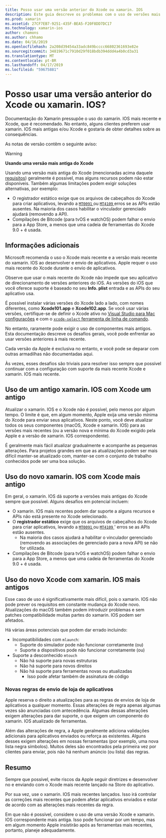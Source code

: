 ```yaml
---
title: Posso usar uma versão anterior do Xcode ou xamarin. IOS
description: Este guia descreve os problemas com o uso de versões mais antigas do xamarin. IOS ou o Xcode (que a versão estável atual).
ms.prod: xamarin
ms.assetid: 27CF7EB7-9251-435F-BEA5-F20F8DD7DC17
ms.technology: xamarin-ios
author: chamons
ms.author: chhamo
ms.date: 04/16/2019
ms.openlocfilehash: 2a208d39454a33adc849bcccc66802361693e82e
ms.sourcegitcommit: 34819671c7910d29f018bdb394ddd4a4b0cd3a31
ms.translationtype: MT
ms.contentlocale: pt-BR
ms.lasthandoff: 04/17/2019
ms.locfileid: "59675881"
---
```

# <a name="can-i-use-an-older-version-of-xcode-or-xamarinios"></a>Posso usar uma versão anterior do Xcode ou xamarin. IOS?

Documentação do Xamarin pressupõe o uso do xamarin. IOS mais recente e Xcode, que é recomendado. No entanto, alguns clientes preferem usar xamarin. IOS mais antigas e/ou Xcode e gostaria de obter detalhes sobre as consequências.

As notas de versão contêm o seguinte aviso:

> [!WARNING]
> **Usando uma versão mais antiga do Xcode**
>
> Usando uma versão mais antiga do Xcode (mencionadas acima daquele [requisitos](https://docs.microsoft.com/xamarin/ios/release-notes/12/12.8#requirements)) geralmente é possível, mas alguns recursos podem não estar disponíveis. Também algumas limitações podem exigir soluções alternativas, por exemplo:
>
> - O registrador estático exige que os arquivos de cabeçalhos do Xcode para criar aplicativos, levando a [ `MT0091` ](https://docs.microsoft.com/xamarin/ios/troubleshooting/mtouch-errors#MT0091) ou [ `MT4109` ](https://docs.microsoft.com/xamarin/ios/troubleshooting/mtouch-errors#MT4109) erros se as APIs estão ausentes. Na maioria dos casos habilitar o vinculador gerenciado ajudará (removendo a API).
> - Compilações de Bitcode (para tvOS e watchOS) podem falhar o envio para a App Store, a menos que uma cadeia de ferramentas do Xcode 9.0 + é usada.

## <a name="further-information"></a>Informações adicionais

Microsoft recomenda o uso o Xcode mais recente e a versão mais recente do xamarin. IOS ao desenvolver e envio de aplicativos. Apple requer o uso mais recente do Xcode durante o envio de aplicativos.

Observe que usar o mais recente do Xcode não impede que seu aplicativo de direcionamento de versões anteriores do iOS. As versões do iOS que você oferece suporte é baseado no seu **Info. plist** entrada e as APIs do seu aplicativo usa.

É possível instalar várias versões do Xcode lado a lado, com nomes diferentes, como **Xcode101.app** e **Xcode102.app**. Se você usar várias versões, certifique-se de definir o Xcode ativo no [Visual Studio para Mac configurações](~/ios/troubleshooting/questions/ios-sdk.md) e com o [ `xcode-select` ](https://developer.apple.com/library/archive/technotes/tn2339/_index.html#//apple_ref/doc/uid/DTS40014588-CH1-HOW_DO_I_SELECT_THE_DEFAULT_VERSION_OF_XCODE_TO_USE_FOR_MY_COMMAND_LINE_TOOLS_) [ferramenta de linha de comando](https://developer.apple.com/library/archive/technotes/tn2339/_index.html#//apple_ref/doc/uid/DTS40014588-CH1-HOW_DO_I_SELECT_THE_DEFAULT_VERSION_OF_XCODE_TO_USE_FOR_MY_COMMAND_LINE_TOOLS_).

No entanto, raramente pode exigir o uso de componentes mais antigos. Esta documentação descreve os desafios gerais, você pode enfrentar ao usar versões anteriores à mais recente.

Cada versão da Apple é exclusiva no entanto, e você pode se deparar com outras armadilhas não documentadas aqui.

Às vezes, esses desafios são triviais para resolver isso sempre que possível continuar com a configuração com suporte da mais recente Xcode e xamarin. IOS mais recente.

## <a name="use-of-an-old-xamarinios-with-an-old-xcode"></a>Uso de um antigo xamarin. IOS com Xcode um antigo

Atualizar o xamarin. IOS e o Xcode não é possível, pelo menos por algum tempo. O limite é que, em algum momento, Apple exija uma versão mínima do Xcode para enviar seus aplicativos. Neste ponto, você deve atualizar todos os seus componentes (macOS, Xcode e xamarin. IOS) para as versões mais recentes (ou a versão nova e mínima do Xcode exigido pela Apple e a versão de xamarin. IOS correspondente).

É geralmente mais fácil atualizar gradualmente e acompanhe as pequenas alterações. Para projetos grandes em que as atualizações podem ser mais difícil manter-se atualizado com, manter-se com o conjunto de trabalho conhecidos pode ser uma boa solução.

## <a name="use-of-new-xamarinios-with-older-xcode"></a>Uso do novo xamarin. IOS com Xcode mais antigo

Em geral, o xamarin. IOS dá suporte a versões mais antigas do Xcode sempre que possível. Alguns desafios em potencial incluem:

- O xamarin. IOS mais recentes podem dar suporte a alguns recursos e APIs não está presente no Xcode selecionado. 
- O **registrador estático** exige que os arquivos de cabeçalhos do Xcode para criar aplicativos, levando a [ `MT0091` ](~/ios/troubleshooting/mtouch-errors.md#MT0091) ou [ `MT4109` ](~/ios/troubleshooting/mtouch-errors.md#MT4109)' erros se as APIs estão ausentes.
  - Na maioria dos casos ajudará a habilitar o vinculador gerenciado (removendo as associações de gerenciado para a nova API) se não for utilizada.
- Compilações de Bitcode (para tvOS e watchOS) podem falhar o envio para a App Store, a menos que uma cadeia de ferramentas do Xcode 9.0 + é usada.

## <a name="use-of-new-xcode-with-older-xamarinios"></a>Uso do novo Xcode com xamarin. IOS mais antigos

Esse caso de uso é significativamente mais difícil, pois o xamarin. IOS não pode prever os requisitos em constante mudança do Xcode novo. Atualizações do macOS também podem introduzir problemas e sem patches compatibilidade muitas partes do xamarin. IOS podem ser afetados. 

Há várias áreas potenciais que podem dar errado incluindo:

- Incompatibilidades com `mlaunch`:
  - Suporte do simulador pode não funcionar corretamente (ou)
  - Suporte a dispositivos pode não funcionar corretamente (ou)
- Suporte a desconhecido `mtouch` 
  - Não há suporte para novas estruturas
  - Não há suporte para novos direitos
  - Não há suporte para ferramentas novas ou atualizadas
    - Isso pode afetar também de assinatura de código

### <a name="new-appstore-submission-rules"></a>Novas regras de envio de loja de aplicativos

Apple reserva o direito a atualizações para as regras de envios de loja de aplicativos a qualquer momento. Essas alterações de regra apenas algumas vezes são anunciadas com antecedência. Algumas dessas alterações exigem alterações para dar suporte, o que exigem um componente do xamarin. IOS atualizado de ferramentas.

Além das alterações de regra, a Apple geralmente adiciona validações adicionais para aplicativos enviados ou reforça as existentes. Alguns desses exigem alterações em nossas ferramentas (por exemplo, uma nova lista negra símbolos). Muitos deles são encontrados pela primeira vez por clientes para enviar, pois não há nenhum anúncio (ou lista) das regras.

## <a name="summary"></a>Resumo

Sempre que possível, evite riscos da Apple seguir diretrizes e desenvolver no e enviando com o Xcode mais recente lançado na Store do aplicativo.

Por sua vez, use o xamarin. IOS mais recentes lançados. Isso irá controlar as correções mais recentes que podem afetar aplicativos enviados e estar de acordo com as alterações mais recentes da regra.

Em que não é possível, considere o uso de uma versão Xcode e xamarin. IOS correspondente mais antiga. Isso pode funcionar por um tempo, mas em algum momento Apple insistirão após as ferramentas mais recentes, portanto, planeje adequadamente.
